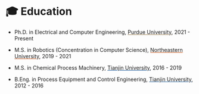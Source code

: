 # 🎓 Education

- Ph.D. in Electrical and Computer Engineering, <a href="#" onclick="showNotice('Purdue','flex'); return false;" style="color: var(--text-color); text-decoration-color: #8e6f3e;">Purdue University</a>, 2021 - Present <br>
  <div id="Purdue" class="notice--info" markdown="1" style="display: none; background-color: #ebd99f; align-items: center; justify-content: center; gap: 1em; flex-wrap: wrap; min-width: 50%; width: fit-content; margin-left: 0;">

  ![Purdue logo](images/university-logos/purdue.png){: style="width: 6em;" }

  **Boiler Up!**

  </div>
- M.S. in Robotics (Concentration in Computer Science), <a href="#" onclick="showNotice('Northeastern','flex'); return false;" style="color: var(--text-color); text-decoration-color: #bb4100;">Northeastern University</a>, 2019 - 2021 <br>
  <div id="Northeastern" class="notice--info" markdown="1" style="display: none; background-color: #ffaf80; align-items: center; justify-content: center; gap: 1em; flex-wrap: wrap; min-width: 50%; width: fit-content; margin-left: 0;">

  ![Northeastern logo](images/university-logos/neu.png){: style="width: 4.5em;" }

  **Go Huskies!**

  </div>
- M.S. in Chemical Process Machinery, <a href="#" onclick="showNotice('TJU_MS','flex'); return false;" style="color: var(--text-color); text-decoration-color: #00468c;">Tianjin University</a>, 2016 - 2019 
  <div id="TJU_MS" class="notice--info" markdown="1" style="display: none; background-color: #d9e6ff; align-items: center; justify-content: center; gap: 1em; flex-wrap: wrap; min-width: 50%; width: fit-content; margin-left: 0;">
  
  ![TJU logo](images/university-logos/tju.png){: style="width: 6em;" }
  
  </div>
- B.Eng. in Process Equipment and Control Engineering, <a href="#" onclick="showNotice('TJU_BEng','flex'); return false;" style="color: var(--text-color); text-decoration-color: #00468c;">Tianjin University</a>, 2012 - 2016 
  <div id="TJU_BEng" class="notice--info" markdown="1" style="display: none; background-color: #d9e6ff; align-items: center; justify-content: center; gap: 1em; flex-wrap: wrap; min-width: 50%; width: fit-content; margin-left: 0;">
  
  ![TJU logo](images/university-logos/tju.png){: style="width: 6em;" }
  
  </div>